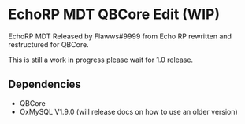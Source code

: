 # EchoRP MDT QBCore Edit (WIP)

EchoRP MDT Released by Flawws#9999 from Echo RP rewritten and restructured for QBCore.

This is still a work in progress please wait for 1.0 release.

## Dependencies

- QBCore
- OxMySQL V1.9.0 (will release docs on how to use an older version)